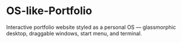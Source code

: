 # OS-like-Portfolio
Interactive portfolio website styled as a personal OS — glassmorphic desktop, draggable windows, start menu, and terminal.
